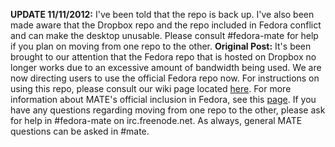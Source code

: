 <!--
.. link:
.. description:
.. tags: Fedora
.. date: 2012-11-10 20:51:28
.. title: Fedora Repo
.. slug: 20121110fedora-repo
-->

**UPDATE 11/11/2012:** I've been told that the repo is back up. I've also been made aware that 
the Dropbox repo and the repo included in Fedora conflict and can make the desktop unusable. 
Please consult #fedora-mate for help if you plan on moving from one repo to the other. **Original 
Post:** It's been brought to our attention that the Fedora repo that is hosted on Dropbox no 
longer works due to an excessive amount of bandwidth being used. We are now directing users to 
use the official Fedora repo now. For instructions on using this repo, please consult our wiki 
page located [here](http://wiki.mate-desktop.org/download#fedora). For more information about 
MATE's official inclusion in Fedora, see this 
[page](http://fedoraproject.org/wiki/Features/MATE-Desktop). If you have any questions regarding 
moving from one repo to the other, please ask for help in #fedora-mate on irc.freenode.net. As 
always, general MATE questions can be asked in #mate.

